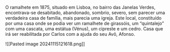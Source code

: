 O ramalhete em 1875, situado em Lisboa, no bairro das Janelas Verdes, encontrava-se desabitado, abandonado, sombrio, severo, sem parecer uma verdadeira casa de família, mais parecia uma igreja. Este local, constituído por uma casa onde se podia ver um ramalhete de girassóis, um “quintalejo” com uma cascata, uma estátua (Vénus), um cipreste e um cedro. Casa que irá ser reabilitada por Carlos com a ajuda do seu Avô, Afonso.

![[Pasted image 20241115121618.png]]


